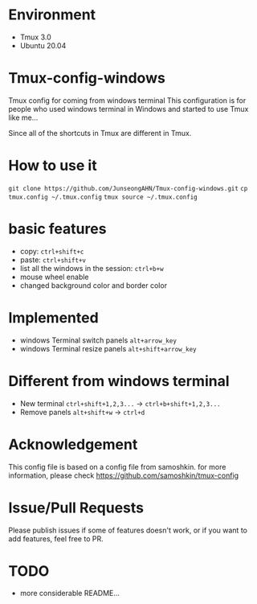 # Environment
- Tmux 3.0
- Ubuntu 20.04

# Tmux-config-windows
Tmux config for coming from windows terminal
This configuration is for people who used windows terminal in Windows and started to use Tmux like me...

Since all of the shortcuts in Tmux are different in Tmux.

# How to use it
```git clone https://github.com/JunseongAHN/Tmux-config-windows.git```
```cp tmux.config ~/.tmux.config```
```tmux source ~/.tmux.config```

# basic features
- copy: ```ctrl+shift+c```
- paste: ```ctrl+shift+v```
- list all the windows in the session: ```ctrl+b+w```
- mouse wheel enable
- changed background color and border color 



# Implemented
- windows Terminal switch panels ```alt+arrow_key``` 
- windows Terminal resize panels ```alt+shift+arrow_key```

# Different from windows terminal
- New terminal ```ctrl+shift+1,2,3...``` -> ```ctrl+b+shift+1,2,3...```
- Remove panels ```alt+shift+w``` -> ```ctrl+d```

# Acknowledgement
This config file is based on a config file from samoshkin. for more information, please check https://github.com/samoshkin/tmux-config

# Issue/Pull Requests
Please publish issues if some of features doesn't work, or if you want to add features, feel free to PR.

# TODO
- more considerable README...
